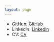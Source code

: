 ```yaml
---
layout: page
---
```



- GitHub: [GitHub](https://github.com/mimiyufanyou)
- Linkedin: [LinkedIn](https://www.linkedin.com/in/mimi-yufan-you/)
- CV: [CV](https://github.com/mimiyufanyou/mimiyufanyou.github.io/blob/master/assets/MIMI%20YUFAN%20YOU%20-%20CV%20-%2020221228.pdf)


